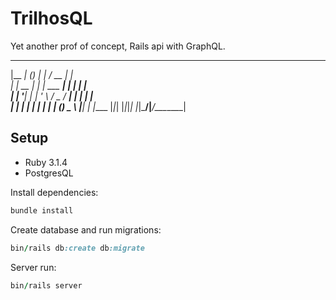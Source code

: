 # TrilhosQL

Yet another prof of concept, Rails api with GraphQL. 

  _______   _ _ _                ____  _      
 |__   __| (_) | |              / __ \| |     
    | |_ __ _| | |__   ___  ___| |  | | |     
    | | '__| | | '_ \ / _ \/ __| |  | | |     
    | | |  | | | | | | (_) \__ \ |__| | |____ 
    |_|_|  |_|_|_| |_|\___/|___/\___\_\______|
                                              


## Setup 

- Ruby 3.1.4
- PostgresQL

Install dependencies:

```ruby 
bundle install
```
Create database and run migrations:

```ruby 
bin/rails db:create db:migrate 
```
Server run:

```ruby 
bin/rails server
```


